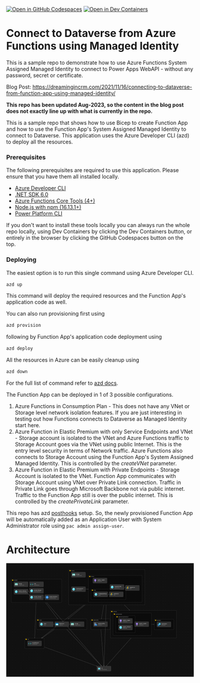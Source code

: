 [![Open in GitHub Codespaces](https://img.shields.io/static/v1?style=for-the-badge&label=GitHub+Codespaces&message=Open&color=brightgreen&logo=github)](https://github.com/codespaces/new?hide_repo_select=true&ref=main&repo=427378322&machine=standardLinux32gb&devcontainer_path=.devcontainer%2Fdevcontainer.json&location=WestUs2)
[![Open in Dev Containers](https://img.shields.io/static/v1?style=for-the-badge&label=Dev%20%20Containers&message=Open&color=blue&logo=visualstudiocode)](https://vscode.dev/redirect?url=vscode://ms-vscode-remote.remote-containers/cloneInVolume?url=https://github.com/rajyraman/PowerApps-Managed-Identity-Demo-Functions)

# Connect to Dataverse from Azure Functions using Managed Identity

This is a sample repo to demonstrate how to use Azure Functions System Assigned Managed Identity to connect to Power Apps WebAPI - without any password, secret or certificate.

Blog Post: https://dreamingincrm.com/2021/11/16/connecting-to-dataverse-from-function-app-using-managed-identity/

**This repo has been updated Aug-2023, so the content in the blog post does not exactly line up with what is currently in the repo.**

This is a sample repo that shows how to use Bicep to create Function App and how to use the Function App's System Assigned Managed Identity to connect to Dataverse. This application uses the Azure Developer CLI (azd) to deploy all the resources.

### Prerequisites

The following prerequisites are required to use this application. Please ensure that you have them all installed locally.

- [Azure Developer CLI](https://aka.ms/azd-install)
- [.NET SDK 6.0](https://dotnet.microsoft.com/download/dotnet/6.0)
- [Azure Functions Core Tools (4+)](https://docs.microsoft.com/azure/azure-functions/functions-run-local)
- [Node.js with npm (16.13.1+)](https://nodejs.org/)
- [Power Platform CLI](https://learn.microsoft.com/en-au/power-platform/developer/cli/introduction#install-microsoft-power-platform-cli)

If you don't want to install these tools locally you can always run the whole repo locally, using Dev Containers by clicking the Dev Containers button, or entirely in the browser by clicking the GitHub Codespaces button on the top.

### Deploying

The easiest option is to run this single command using Azure Developer CLI.

```powershell
azd up
```

This command will deploy the required resources and the Function App's application code as well.

You can also run provisioning first using

```powershell
azd provision
```

following by Function App's application code deployment using

```powershell
azd deploy
```

All the resources in Azure can be easily cleanup using

```powershell
azd down
```
For the full list of command refer to [azd docs](https://learn.microsoft.com/en-us/azure/developer/azure-developer-cli/reference).

The Function App can be deployed in 1 of 3 possible configurations.

1. Azure Functions in Consumption Plan - This does not have any VNet or Storage level network isolation features. If you are just interesting in testing out how Functions connects to Dataverse as Managed Identity start here.
2. Azure Function in Elastic Premium with only Service Endpoints and VNet - Storage account is isolated to the VNet and Azure Functions traffic to Storage Account goes via the VNet using public Internet. This is the entry level security in terms of Network traffic. Azure Functions also connects to Storage Account using the Function App's System Assigned Managed Identity. This is controlled by the _createVNet_ parameter.
3. Azure Function in Elastic Premium with Private Endpoints - Storage Account is isolated to the VNet. Function App communicates with Storage Account using VNet over Private Link connection. Traffic in Private Link goes through Microsoft Backbone not via public internet. Traffic to the Function App still is over the public internet. This is controlled by the _createPrivateLink_ parameter.

This repo has azd [posthooks](hooks/postprovision.ps1) setup. So, the newly provisioned Function App will be automatically added as an Application User with System Administrator role using `pac admin assign-user`.

# Architecture

![Architecture](./images/architecture.png)
